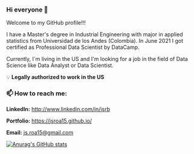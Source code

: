 ### **Hi everyone** 👋

Welcome to my GitHub profile!!!

I have a Master's degree in Industrial Engineering with major in applied statistics from Universidad de los Andes (Colombia). In June 2021 I got certified as Professional Data Scientist by DataCamp.

Currently, I´m living in the US and I'm looking for a job in the field of Data Science like Data Analyst or Data Scientist. 

:bulb: **Legally authorized to work in the US**

### 📫 How to reach me:


**LinkedIn:** http://www.linkedin.com/in/jsrb

**Portfolio:** https://jsroa15.github.io/

**Email:** js.roa15@gmail.com

[![Anurag's GitHub stats](https://github-readme-stats.vercel.app/api?username=jsroa15&show_icons=true)](https://github.com/jsroa15/github-readme-stats)





<!--
**jsroa15/jsroa15** is a ✨ _special_ ✨ repository because its `README.md` (this file) appears on your GitHub profile.

Here are some ideas to get you started:

- 🔭 I’m currently working on ...
- 🌱 I’m currently learning ...
- 👯 I’m looking to collaborate on ...
- 🤔 I’m looking for help with ...
- 💬 Ask me about ...
- 📫 How to reach me: ...
- 😄 Pronouns: ...
- ⚡ Fun fact: ...
-->


